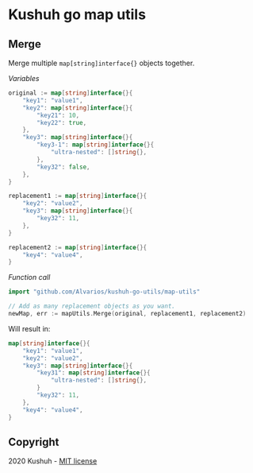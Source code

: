 # Kushuh go map utils

## Merge

Merge multiple `map[string]interface{}` objects together.

*Variables*
```go
original := map[string]interface{}{
    "key1": "value1",
    "key2": map[string]interface{}{
        "key21": 10,
        "key22": true,
    },
    "key3": map[string]interface{}{
        "key3-1": map[string]interface{}{
            "ultra-nested": []string{},
        },
        "key32": false,
    },
}

replacement1 := map[string]interface{}{
    "key2": "value2",
    "key3": map[string]interface{}{
        "key32": 11,
    },
}

replacement2 := map[string]interface{}{
    "key4": "value4",
}
```

*Function call*
```go
import "github.com/Alvarios/kushuh-go-utils/map-utils"

// Add as many replacement objects as you want.
newMap, err := mapUtils.Merge(original, replacement1, replacement2)
```

Will result in:

```go
map[string]interface{}{
    "key1": "value1",
    "key2": "value2",
    "key3": map[string]interface{}{
        "key31": map[string]interface{}{
            "ultra-nested": []string{},
        }
        "key32": 11,
    },
    "key4": "value4",
}
```

## Copyright
2020 Kushuh - [MIT license](https://github.com/Alvarios/kushuh-go-utils/blob/master/LICENSE)
